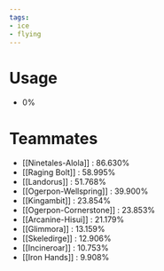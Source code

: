 ```yaml
---
tags:
- ice
- flying
---
```

# Usage
- 0%
# Teammates
- [[Ninetales-Alola]] : 86.630%
- [[Raging Bolt]] : 58.995%
- [[Landorus]] : 51.768%
- [[Ogerpon-Wellspring]] : 39.900%
- [[Kingambit]] : 23.854%
- [[Ogerpon-Cornerstone]] : 23.853%
- [[Arcanine-Hisui]] : 21.179%
- [[Glimmora]] : 13.159%
- [[Skeledirge]] : 12.906%
- [[Incineroar]] : 10.753%
- [[Iron Hands]] : 9.908%